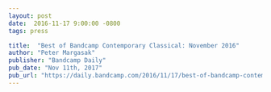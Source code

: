 ```yaml
---
layout: post
date:  2016-11-17 9:00:00 -0800
tags: press

title:  "Best of Bandcamp Contemporary Classical: November 2016"
author: "Peter Margasak"
publisher: "Bandcamp Daily"
pub_date: "Nov 11th, 2017"
pub_url: "https://daily.bandcamp.com/2016/11/17/best-of-bandcamp-contemporary-classical-november-2016"
---
```

